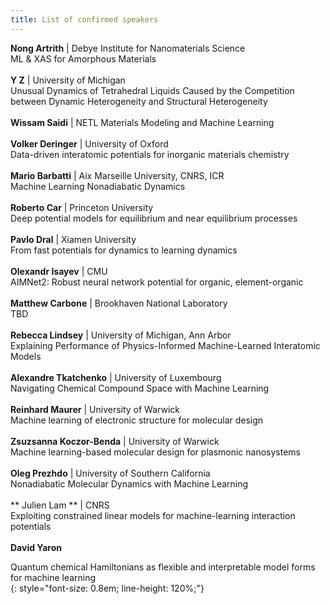 ```yaml
---
title: List of confirmed speakers
---
```


<!-- <object data="/assets/speakers - Sheet1.pdf" width="100%" height="100%" type='application/pdf'></object>
 -->

 <!-- <style>
  .small {
    font-size: 0.7em;
    color: red;
  }
</style> -->


**Nong Artrith**  | Debye Institute for Nanomaterials Science    
ML & XAS for Amorphous Materials     
<br>
**Y	Z** | University of Michigan    
Unusual Dynamics of Tetrahedral Liquids Caused by the Competition between Dynamic Heterogeneity and Structural Heterogeneity    
<br> 
**Wissam Saidi** | NETL
Materials Modeling and Machine Learning    
<br>
**Volker	Deringer** | University of Oxford    
Data-driven interatomic potentials for inorganic materials chemistry      
<br>
**Mario	Barbatti** | Aix Marseille University, CNRS, ICR      
Machine Learning Nonadiabatic Dynamics        
<br>
**Roberto	Car** | Princeton University      
Deep potential models for equilibrium and near equilibrium processes      
<br>
**Pavlo Dral** | Xiamen University      
From fast potentials for dynamics to learning dynamics    
<br> 
**Olexandr Isayev** | CMU      
AIMNet2: Robust neural network potential for organic, element-organic     
<br>
**Matthew Carbone**    | Brookhaven National Laboratory    
TBD    
<br>
**Rebecca Lindsey**    | University of Michigan, Ann Arbor    
Explaining Performance of Physics-Informed Machine-Learned Interatomic Models     
<br>
**Alexandre Tkatchenko**    | University of Luxembourg     
Navigating Chemical Compound Space with Machine Learning        
<br>
**Reinhard	Maurer**     | University of Warwick       
Machine learning of electronic structure for molecular design     
<br>
**Zsuzsanna Koczor-Benda**     | University of Warwick     
Machine learning-based molecular design for plasmonic nanosystems       
<br>
**Oleg Prezhdo**     | University of Southern California    
Nonadiabatic Molecular Dynamics with Machine Learning       
<br>
** Julien	Lam **  | CNRS   
Exploiting constrained linear models for machine-learning interaction potentials    
<br>
**David	Yaron**

Quantum chemical Hamiltonians as flexible and interpretable model forms for machine learning    
{: style="font-size: 0.8em; line-height: 120%;"}
